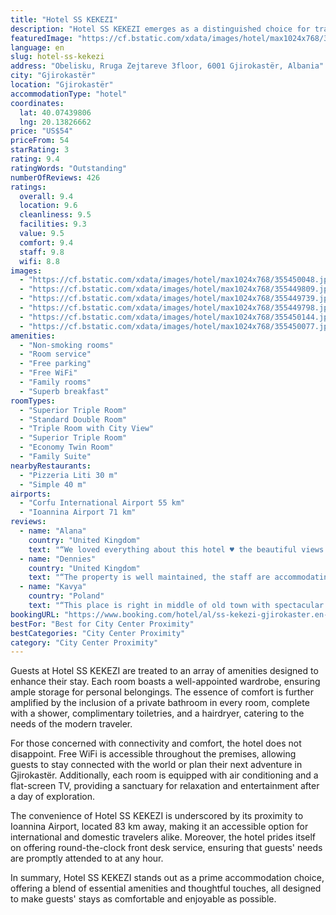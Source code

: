```yaml
---
title: "Hotel SS KEKEZI"
description: "Hotel SS KEKEZI emerges as a distinguished choice for travelers seeking comfort and convenience in the heart of Gjirokastër."
featuredImage: "https://cf.bstatic.com/xdata/images/hotel/max1024x768/355450048.jpg?k=52196e5750086d9e6cbaac9f8489df3fdc7c01aaaaede02e232956b3ba82edc0&o=&hp=1"
language: en
slug: hotel-ss-kekezi
address: "Obelisku, Rruga Zejtareve 3floor, 6001 Gjirokastër, Albania"
city: "Gjirokastër"
location: "Gjirokastër"
accommodationType: "hotel"
coordinates:
  lat: 40.07439806
  lng: 20.13826662
price: "US$54"
priceFrom: 54
starRating: 3
rating: 9.4
ratingWords: "Outstanding"
numberOfReviews: 426
ratings:
  overall: 9.4
  location: 9.6
  cleanliness: 9.5
  facilities: 9.3
  value: 9.5
  comfort: 9.4
  staff: 9.8
  wifi: 8.8
images:
  - "https://cf.bstatic.com/xdata/images/hotel/max1024x768/355450048.jpg?k=52196e5750086d9e6cbaac9f8489df3fdc7c01aaaaede02e232956b3ba82edc0&o=&hp=1"
  - "https://cf.bstatic.com/xdata/images/hotel/max1024x768/355449809.jpg?k=37e5e7ccbecff4ade96bdc487923679f457d30c52a51539b586dceaac66935e3&o=&hp=1"
  - "https://cf.bstatic.com/xdata/images/hotel/max1024x768/355449739.jpg?k=effa79f7e6950de900da897bb56b463362e0454cc5c0fc281bbaf33cf5897d28&o=&hp=1"
  - "https://cf.bstatic.com/xdata/images/hotel/max1024x768/355449798.jpg?k=101cd8c1e96801d0c1b18dfcf92e6b1161d3c5d5b8b47a490669d6508b780006&o=&hp=1"
  - "https://cf.bstatic.com/xdata/images/hotel/max1024x768/355450144.jpg?k=cd36a2d1fa5ecf3fa9423a669261ad8950e1a17acf26488df7369b250554542f&o=&hp=1"
  - "https://cf.bstatic.com/xdata/images/hotel/max1024x768/355450077.jpg?k=553142bcf34f0deced1eb3d0f2520c62d984a41998ae5437b60787e69d64ae2e&o=&hp=1"
amenities:
  - "Non-smoking rooms"
  - "Room service"
  - "Free parking"
  - "Free WiFi"
  - "Family rooms"
  - "Superb breakfast"
roomTypes:
  - "Superior Triple Room"
  - "Standard Double Room"
  - "Triple Room with City View"
  - "Superior Triple Room"
  - "Economy Twin Room"
  - "Family Suite"
nearbyRestaurants:
  - "Pizzeria Liti 30 m"
  - "Simple 40 m"
airports:
  - "Corfu International Airport 55 km"
  - "Ioannina Airport 71 km"
reviews:
  - name: "Alana"
    country: "United Kingdom"
    text: "“We loved everything about this hotel ♥️ the beautiful views the decor had like a homely feel .. the staff was amazing and helped with anything we needed and the breakfast was so nice to I will definitely stay here again next year”"
  - name: "Dennies"
    country: "United Kingdom"
    text: "“The property is well maintained, the staff are accommodating, and the location is gorgeous”"
  - name: "Kavya"
    country: "Poland"
    text: "“This place is right in middle of old town with spectacular view and everything is near by. This place is run by old couple who are very sweet and prepare best breakfast in entire Gjirokaster! Google map landed us to a different route and it was...”"
bookingURL: "https://www.booking.com/hotel/al/ss-kekezi-gjirokaster.en-gb.html?aid=8035640"
bestFor: "Best for City Center Proximity"
bestCategories: "City Center Proximity"
category: "City Center Proximity"
---
```


Guests at Hotel SS KEKEZI are treated to an array of amenities designed to enhance their stay. Each room boasts a well-appointed wardrobe, ensuring ample storage for personal belongings. The essence of comfort is further amplified by the inclusion of a private bathroom in every room, complete with a shower, complimentary toiletries, and a hairdryer, catering to the needs of the modern traveler.

For those concerned with connectivity and comfort, the hotel does not disappoint. Free WiFi is accessible throughout the premises, allowing guests to stay connected with the world or plan their next adventure in Gjirokastër. Additionally, each room is equipped with air conditioning and a flat-screen TV, providing a sanctuary for relaxation and entertainment after a day of exploration.

The convenience of Hotel SS KEKEZI is underscored by its proximity to Ioannina Airport, located 83 km away, making it an accessible option for international and domestic travelers alike. Moreover, the hotel prides itself on offering round-the-clock front desk service, ensuring that guests' needs are promptly attended to at any hour.

In summary, Hotel SS KEKEZI stands out as a prime accommodation choice, offering a blend of essential amenities and thoughtful touches, all designed to make guests' stays as comfortable and enjoyable as possible.